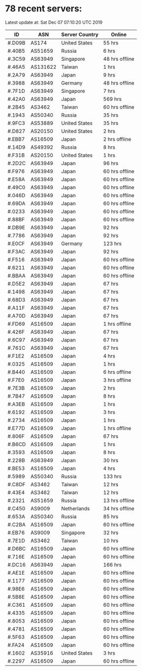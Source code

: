 # 78 recent servers:

Latest update at: Sat Dec 07 07:10:20 UTC 2019

| ID | ASN | Server Country | Online |
| -- | --- | -------------- | ------ |
| #.D09B | AS174 | United States | 55 hrs |
| #.40B5 | AS51659 | Russia | 6 hrs |
| #.3C59 | AS63949 | Singapore | 48 hrs offline |
| #.46A5 | AS131622 | Taiwan | 1 hrs |
| #.2A79 | AS63949 | Japan | 9 hrs |
| #.3988 | AS63949 | Germany | 48 hrs offline |
| #.7F1D | AS63949 | Singapore | 7 hrs |
| #.42A0 | AS63949 | Japan | 569 hrs |
| #.2B45 | AS3462 | Taiwan | 60 hrs offline |
| #.1943 | AS50340 | Russia | 35 hrs |
| #.9FC3 | AS53889 | United States | 35 hrs |
| #.D827 | AS20150 | United States | 2 hrs |
| #.EBB7 | AS16509 | Japan | 2 hrs offline |
| #.14D9 | AS49392 | Russia | 8 hrs |
| #.F31B | AS20150 | United States | 1 hrs |
| #.2D2C | AS63949 | Japan | 96 hrs |
| #.F976 | AS63949 | Japan | 60 hrs offline |
| #.E58A | AS63949 | Japan | 60 hrs offline |
| #.49C0 | AS63949 | Japan | 60 hrs offline |
| #.046D | AS63949 | Japan | 60 hrs offline |
| #.69DA | AS63949 | Japan | 60 hrs offline |
| #.0233 | AS63949 | Japan | 60 hrs offline |
| #.88BF | AS63949 | Japan | 60 hrs offline |
| #.DB9E | AS63949 | Japan | 92 hrs |
| #.7786 | AS63949 | Japan | 92 hrs |
| #.E0CF | AS63949 | Germany | 123 hrs |
| #.F3AC | AS63949 | Japan | 92 hrs |
| #.F516 | AS63949 | Japan | 60 hrs offline |
| #.6211 | AS63949 | Japan | 60 hrs offline |
| #.BBAA | AS63949 | Japan | 60 hrs offline |
| #.D5E2 | AS63949 | Japan | 67 hrs |
| #.1498 | AS63949 | Japan | 67 hrs |
| #.68D3 | AS63949 | Japan | 67 hrs |
| #.A11F | AS63949 | Japan | 67 hrs |
| #.A70D | AS63949 | Japan | 67 hrs |
| #.FD69 | AS16509 | Japan | 1 hrs offline |
| #.426F | AS63949 | Japan | 67 hrs |
| #.6C97 | AS63949 | Japan | 67 hrs |
| #.761C | AS63949 | Japan | 67 hrs |
| #.F1E2 | AS16509 | Japan | 4 hrs |
| #.0325 | AS16509 | Japan | 1 hrs |
| #.B440 | AS16509 | Japan | 6 hrs offline |
| #.F7E0 | AS16509 | Japan | 3 hrs offline |
| #.7E3B | AS16509 | Japan | 2 hrs |
| #.7B47 | AS16509 | Japan | 8 hrs |
| #.A3EB | AS16509 | Japan | 1 hrs |
| #.6192 | AS16509 | Japan | 3 hrs |
| #.2734 | AS16509 | Japan | 1 hrs |
| #.E77D | AS16509 | Japan | 1 hrs offline |
| #.806F | AS16509 | Japan | 67 hrs |
| #.B6CD | AS16509 | Japan | 1 hrs |
| #.3593 | AS16509 | Japan | 8 hrs |
| #.228B | AS63949 | Japan | 30 hrs |
| #.BE53 | AS16509 | Japan | 4 hrs |
| #.5989 | AS50340 | Russia | 133 hrs |
| #.C8DF | AS3462 | Taiwan | 12 hrs |
| #.43E4 | AS3462 | Taiwan | 12 hrs |
| #.2321 | AS51659 | Russia | 13 hrs offline |
| #.C450 | AS9009 | Netherlands | 34 hrs offline |
| #.653A | AS50340 | Russia | 85 hrs |
| #.C2BA | AS16509 | Japan | 60 hrs offline |
| #.EB76 | AS9009 | Singapore | 32 hrs |
| #.7E1D | AS3462 | Taiwan | 10 hrs |
| #.D6BC | AS16509 | Japan | 60 hrs offline |
| #.716E | AS16509 | Japan | 60 hrs offline |
| #.DC16 | AS63949 | Japan | 166 hrs |
| #.AE1E | AS16509 | Japan | 60 hrs offline |
| #.1177 | AS16509 | Japan | 60 hrs offline |
| #.98E6 | AS16509 | Japan | 60 hrs offline |
| #.5B8E | AS16509 | Japan | 60 hrs offline |
| #.C361 | AS16509 | Japan | 60 hrs offline |
| #.4335 | AS16509 | Japan | 60 hrs offline |
| #.8053 | AS16509 | Japan | 60 hrs offline |
| #.4781 | AS16509 | Japan | 60 hrs offline |
| #.5F63 | AS16509 | Japan | 60 hrs offline |
| #.FA24 | AS16509 | Japan | 60 hrs offline |
| #.1602 | AS35916 | United States | 3 hrs |
| #.2297 | AS16509 | Japan | 60 hrs offline |

